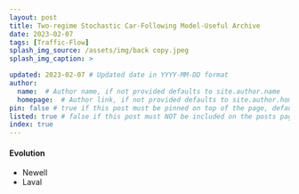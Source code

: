 ```yaml
---
layout: post
title: Two-regime Stochastic Car-Following Model-Useful Archive
date: 2023-02-07
tags: [Traffic-Flow]
splash_img_source: /assets/img/back copy.jpeg
splash_img_caption: > 

updated: 2023-02-07 # Updated date in YYYY-MM-DD format
author: 
  name:  # Author name, if not provided defaults to site.author.name
  homepage:  # Author link, if not provided defaults to site.author.homepage
pin: false # true if this post must be pinned on top of the page, default is false.
listed: true # false if this post must NOT be included on the posts page, sitemap, and any of the tag pages, default is true
index: true 
---
```



<h4> Evolution </h4>
<ul>
  <li> Newell </li>
  <li> Laval </li>
</ul>


